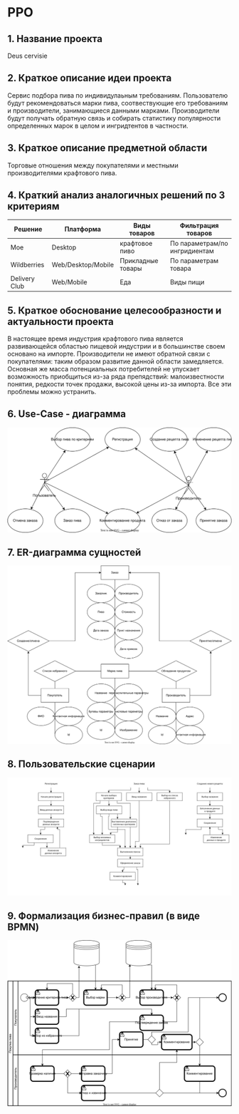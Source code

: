 # PPO

## 1. Название проекта

Deus cervisie

## 2. Краткое описание идеи проекта

Сервис подбора пива по индивидулаьным требованиям. Пользователю будут рекомендоваться марки пива, соотвествующие его требованиям и производители, занимающиеся данными марками. Производители будут получать обратную связь и собирать статистику популярности определенных марок в целом и ингридтентов в частности.

## 3. Краткое описание предметной области

Торговые отношения между покупателями и местными производителями крафтового пива.

## 4. Краткий анализ аналогичных решений по 3 критериям

|Решение|Платформа|Виды товаров|Фильтрация товаров|
|---|---|---|---|
|Мое|Desktop|крафтовое пиво|По параметрам/по ингридиентам|
|Wildberries|Web/Desktop/Mobile|Прикладные товары|По параметрам товара|
|Delivery Club|Web/Mobile|Еда|Виды пищи|

## 5. Краткое обоснование целесообразности и актуальности проекта

В настоящее время индустрия крафтового пива является развивающейся областью пищевой индустрии и в большинстве своем основано на импорте. Производители не имеют обратной связи с покупателями: таким образом развитие данной области замедляется. Основная же масса потенциальных потребителей не упускает возможность приобщиться из-за ряда препядствий: малоизвестности понятия, редкости точек продажи, высокой цены из-за импорта. Все эти проблемы можно устранить.

## 6. Use-Case - диаграмма

![Alt text](./lab1/usecase.svg)

## 7. ER-диаграмма сущностей 

![Alt text](./lab1/erdiag.drawio.svg)


## 8. Пользовательские сценарии

![Scenario](lab1/scenario.jpg)

## 9. Формализация бизнес-правил (в виде BPMN)

![Scenario](lab1/bpmn.svg)
